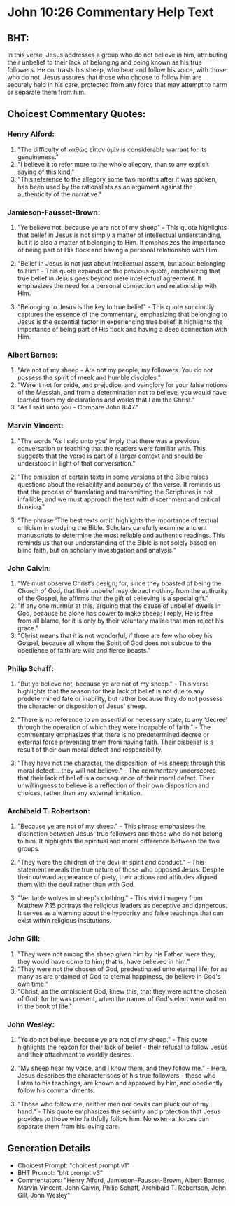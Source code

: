 # John 10:26 Commentary Help Text

## BHT:
In this verse, Jesus addresses a group who do not believe in him, attributing their unbelief to their lack of belonging and being known as his true followers. He contrasts his sheep, who hear and follow his voice, with those who do not. Jesus assures that those who choose to follow him are securely held in his care, protected from any force that may attempt to harm or separate them from him.

## Choicest Commentary Quotes:
### Henry Alford:
1. "The difficulty of καθὼς εἶπον ὑμῖν is considerable warrant for its genuineness."
2. "I believe it to refer more to the whole allegory, than to any explicit saying of this kind."
3. "This reference to the allegory some two months after it was spoken, has been used by the rationalists as an argument against the authenticity of the narrative."

### Jamieson-Fausset-Brown:
1. "Ye believe not, because ye are not of my sheep" - This quote highlights that belief in Jesus is not simply a matter of intellectual understanding, but it is also a matter of belonging to Him. It emphasizes the importance of being part of His flock and having a personal relationship with Him.

2. "Belief in Jesus is not just about intellectual assent, but about belonging to Him" - This quote expands on the previous quote, emphasizing that true belief in Jesus goes beyond mere intellectual agreement. It emphasizes the need for a personal connection and relationship with Him.

3. "Belonging to Jesus is the key to true belief" - This quote succinctly captures the essence of the commentary, emphasizing that belonging to Jesus is the essential factor in experiencing true belief. It highlights the importance of being part of His flock and having a deep connection with Him.

### Albert Barnes:
1. "Are not of my sheep - Are not my people, my followers. You do not possess the spirit of meek and humble disciples."
2. "Were it not for pride, and prejudice, and vainglory for your false notions of the Messiah, and from a determination not to believe, you would have learned from my declarations and works that I am the Christ."
3. "As I said unto you - Compare John 8:47."

### Marvin Vincent:
1. "The words 'As I said unto you' imply that there was a previous conversation or teaching that the readers were familiar with. This suggests that the verse is part of a larger context and should be understood in light of that conversation."

2. "The omission of certain texts in some versions of the Bible raises questions about the reliability and accuracy of the verse. It reminds us that the process of translating and transmitting the Scriptures is not infallible, and we must approach the text with discernment and critical thinking."

3. "The phrase 'The best texts omit' highlights the importance of textual criticism in studying the Bible. Scholars carefully examine ancient manuscripts to determine the most reliable and authentic readings. This reminds us that our understanding of the Bible is not solely based on blind faith, but on scholarly investigation and analysis."

### John Calvin:
1. "We must observe Christ’s design; for, since they boasted of being the Church of God, that their unbelief may detract nothing from the authority of the Gospel, he affirms that the gift of believing is a special gift."
2. "If any one murmur at this, arguing that the cause of unbelief dwells in God, because he alone has power to make sheep; I reply, He is free from all blame, for it is only by their voluntary malice that men reject his grace."
3. "Christ means that it is not wonderful, if there are few who obey his Gospel, because all whom the Spirit of God does not subdue to the obedience of faith are wild and fierce beasts."

### Philip Schaff:
1. "But ye believe not, because ye are not of my sheep." - This verse highlights that the reason for their lack of belief is not due to any predetermined fate or inability, but rather because they do not possess the character or disposition of Jesus' sheep. 

2. "There is no reference to an essential or necessary state, to any ‘decree’ through the operation of which they were incapable of faith." - The commentary emphasizes that there is no predetermined decree or external force preventing them from having faith. Their disbelief is a result of their own moral defect and responsibility.

3. "They have not the character, the disposition, of His sheep; through this moral defect... they will not believe." - The commentary underscores that their lack of belief is a consequence of their moral defect. Their unwillingness to believe is a reflection of their own disposition and choices, rather than any external limitation.

### Archibald T. Robertson:
1. "Because ye are not of my sheep." - This phrase emphasizes the distinction between Jesus' true followers and those who do not belong to him. It highlights the spiritual and moral difference between the two groups.

2. "They were the children of the devil in spirit and conduct." - This statement reveals the true nature of those who opposed Jesus. Despite their outward appearance of piety, their actions and attitudes aligned them with the devil rather than with God.

3. "Veritable wolves in sheep's clothing." - This vivid imagery from Matthew 7:15 portrays the religious leaders as deceptive and dangerous. It serves as a warning about the hypocrisy and false teachings that can exist within religious institutions.

### John Gill:
1. "They were not among the sheep given him by his Father, were they, they would have come to him; that is, have believed in him." 
2. "They were not the chosen of God, predestinated unto eternal life; for as many as are ordained of God to eternal happiness, do believe in God's own time." 
3. "Christ, as the omniscient God, knew this, that they were not the chosen of God; for he was present, when the names of God's elect were written in the book of life."

### John Wesley:
1. "Ye do not believe, because ye are not of my sheep." - This quote highlights the reason for their lack of belief - their refusal to follow Jesus and their attachment to worldly desires. 

2. "My sheep hear my voice, and I know them, and they follow me." - Here, Jesus describes the characteristics of his true followers - those who listen to his teachings, are known and approved by him, and obediently follow his commandments. 

3. "Those who follow me, neither men nor devils can pluck out of my hand." - This quote emphasizes the security and protection that Jesus provides to those who faithfully follow him. No external forces can separate them from his loving care.


## Generation Details
- Choicest Prompt: "choicest prompt v1"
- BHT Prompt: "bht prompt v3"
- Commentators: "Henry Alford, Jamieson-Fausset-Brown, Albert Barnes, Marvin Vincent, John Calvin, Philip Schaff, Archibald T. Robertson, John Gill, John Wesley"
